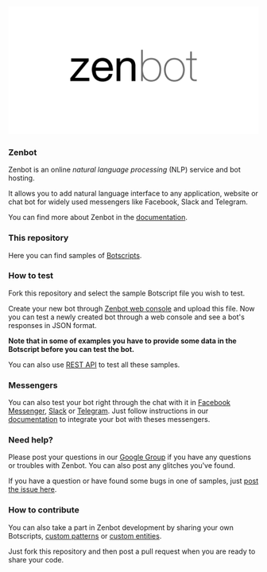 ![zenbot.org](zenbot.png)

### Zenbot
Zenbot is an online _natural language processing_ (NLP) service and bot hosting.

It allows you to add natural language interface to any application, website or chat bot for widely used messengers like Facebook, Slack and Telegram.

You can find more about Zenbot in the [documentation](https://docs.zenbot.org).

### This repository
Here you can find samples of [Botscripts](https://docs.zenbot.org/botscript/).

### How to test
Fork this repository and select the sample Botscript file you wish to test.

Create your new bot through [Zenbot web console](https://zenbot.org) and upload this file.
Now you can test a newly created bot through a web console and see a bot\'s responses in JSON format.

**Note that in some of examples you have to provide some data in the Botscript before you can test the bot.**

You can also use [REST API](https://docs.zenbot.org/rest/) to test all these samples.

### Messengers
You can also test your bot right through the chat with it in [Facebook Messenger](https://docs.zenbot.org/messengers/facebook/), [Slack](https://docs.zenbot.org/messengers/slack/) or [Telegram](https://docs.zenbot.org/messengers/telegram/).
Just follow instructions in our [documentation](https://docs.zenbot.org) to integrate your bot with theses messengers.

### Need help?
Please post your questions in our [Google Group](https://groups.google.com/forum/#!forum/zenbot) if you have any questions or troubles with Zenbot.
You can also post any glitches you\'ve found.

If you have a question or have found some bugs in one of samples, just [post the issue here](https://github.com/uzyovoys/zenbot/issues).

### How to contribute
You can also take a part in Zenbot development by sharing your own Botscripts, [custom patterns](https://docs.zenbot.org/pattern/matching/) or [custom entities](https://docs.zenbot.org/pattern/entities/).

Just fork this repository and then post a pull request when you are ready to share your code.
